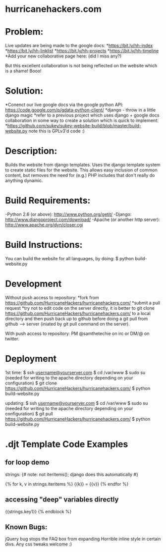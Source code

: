 hurricanehackers.com
====================

Problem:
========
Live updates are being made to the google docs:
*https://bit.ly/hh-index
*https://bit.ly/hh-linklist
*https://bit.ly/hh-projects
*https://bit.ly/hh-timeline
*Add your new collaborative page here: (did I miss any?)

But this excellent collaboration is not being reflected on the website which is a shame! Booo!

Solution:
=========
*Conenct our live google docs via the google python API: https://code.google.com/p/gdata-python-client/
*django - throw in a little django magic
*refer to a previous project which uses django + google docs collaboration in some way to create a solution which is quick to implement:
*https://github.com/sukey/sukey-website-build/blob/master/build-website.py note this is GPLv3'd code :)

Description:
============
Builds the website from django templates.
Uses the django template system to create static files for the website. This
allows easy inclusion of common content, but removes the need for (e.g.) PHP
includes that don't really do anything dynamic.


Build Requirements:
===================
-Python 2.6 (or above): http://www.python.org/getit/
-Django: http://www.djangoproject.com/download/
-Apache (or another http server): http://www.apache.org/dyn/closer.cgi

Build Instructions:
===================
You can build the website for all languages, by doing:
$ python build-website.py

Development
===========
Without push access to repository:
*fork from https://github.com/HurricaneHackers/hurricanehackers.com/
*submit a pull request
*try not to edit code on the server directly, it is better to git clone https://github.com/HurricaneHackers/hurricanehackers.com/ to a local directory and then push back up to github before doing a git pull from github --> server (iniated by git pull command on the server).

With push access to repository:
PM @samthetechie on irc or DM/@ on twitter.

Deployment
==========
1st time:
$ ssh username@yourserver.com
$ cd /var/www
$ sudo su (needed for writing to the apache directory depending on your configuration)
$ git clone https://github.com/HurricaneHackers/hurricanehackers.com/
$ python build-website.py

updating:
$ ssh username@yourserver.com
$ cd /var/www
$ sudo su (needed for writing to the apache directory depending on your configuration)
$ git pull https://github.com/HurricaneHackers/hurricanehackers.com/
$ python build-website.py

.djt Template Code Examples
===========================
for loop demo
-------------
strings:
{# note: not iteritems(); django does this automatically #}

{% for k, v in strings.iteritems %}
{{k}} = {{v}}
{% endfor %}

accessing "deep" variables directly
-----------------------------------
{{strings.key1}}
{% endblock %}

Known Bugs:
-----------------------------------
jQuery bug stops the FAQ box from expanding
Horrible inline style in certain divs. Any css tweaks welcome :)

